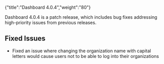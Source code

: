 {"title":"Dashboard 4.0.4","weight":"80"}

Dashboard 4.0.4 is a patch release, which includes bug fixes addressing high-priority issues from previous releases.

## Fixed Issues

* Fixed an issue where changing the organization name with capital letters would cause users not to be able to log into their organizations
